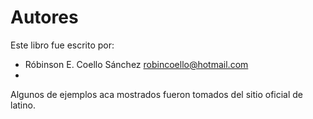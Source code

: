 # Autores
Este libro fue escrito por:
* Róbinson E. Coello Sánchez <robincoello@hotmail.com> 
* 

Algunos de ejemplos aca mostrados fueron tomados del sitio oficial de latino.






